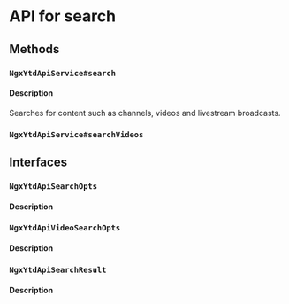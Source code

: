 # API for search

## Methods

### `NgxYtdApiService#search`

#### Description
Searches for content such as channels, videos and livestream broadcasts.
### `NgxYtdApiService#searchVideos`

## Interfaces

### `NgxYtdApiSearchOpts`

#### Description

### `NgxYtdApiVideoSearchOpts`

#### Description

### `NgxYtdApiSearchResult`

#### Description
